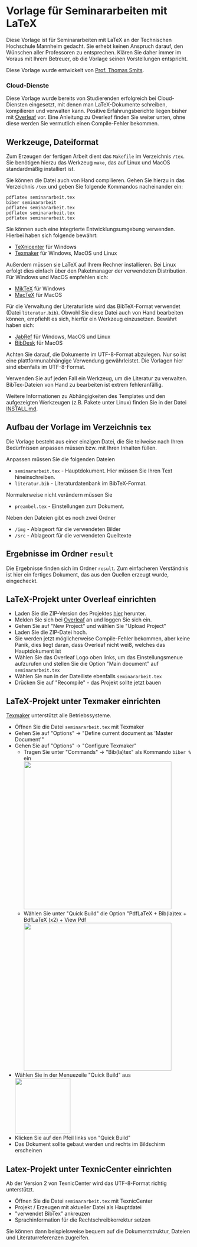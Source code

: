 # Vorlage für Seminararbeiten mit LaTeX

Diese Vorlage ist für Seminararbeiten mit LaTeX an der Technischen Hochschule Mannheim gedacht. Sie erhebt keinen Anspruch darauf, den Wünschen aller Professoren zu entsprechen. Klären Sie daher immer im Voraus mit Ihrem Betreuer, ob die Vorlage seinen Vorstellungen entspricht.

Diese Vorlage wurde entwickelt von [Prof. Thomas Smits](http://www.smits-net.de).


### Cloud-Dienste

Diese Vorlage wurde bereits von Studierenden erfolgreich bei Cloud-Diensten eingesetzt, mit denen man LaTeX-Dokumente schreiben, kompilieren und verwalten kann. Positive Erfahrungsberichte liegen bisher mit [Overleaf](https://www.overleaf.com) vor. Eine Anleitung zu Overleaf finden Sie weiter unten, ohne diese werden Sie vermutlich einen Compile-Fehler bekommen.


## Werkzeuge, Dateiformat

Zum Erzeugen der fertigen Arbeit dient das `Makefile` im Verzeichnis `/tex`. Sie benötigen hierzu das Werkzeug `make`, das auf Linux und MacOS standardmäßig installiert ist.

Sie können die Datei auch von Hand compilieren. Gehen Sie hierzu in das Verzeichnis `/tex` und geben Sie folgende Kommandos nacheinander ein:

    pdflatex seminararbeit.tex
    biber seminararbeit
    pdflatex seminararbeit.tex
    pdflatex seminararbeit.tex
    pdflatex seminararbeit.tex

Sie können auch eine integrierte Entwicklungsumgebung verwenden. Hierbei haben sich folgende bewährt:

  * [TeXnicenter](http://www.texniccenter.org/) für Windows
  * [Texmaker](http://www.xm1math.net/texmaker/) für Windows, MacOS und Linux

Außerdem müssen sie LaTeX auf Ihrem Rechner installieren. Bei Linux erfolgt dies einfach über den Paketmanager der verwendeten Distribution. Für Windows und MacOS empfehlen sich:

  * [MikTeX](http://miktex.org/) für Windows
  * [MacTeX](http://tug.org/mactex/) für MacOS

Für die Verwaltung der Literaturliste wird das BibTeX-Format verwendet (Datei `literatur.bib`). Obwohl Sie diese Datei auch von Hand bearbeiten können, empfiehlt es sich, hierfür ein Werkzeug einzusetzen. Bewährt haben sich:

  * [JabRef](http://jabref.sourceforge.net/) für Windows, MacOS und Linux
  * [BibDesk](http://bibdesk.sourceforge.net/) für MacOS

Achten Sie darauf, die Dokumente im UTF-8-Format abzulegen. Nur so ist eine plattformunabhängige Verwendung gewährleistet. Die Vorlagen hier sind ebenfalls im UTF-8-Format.

Verwenden Sie auf jeden Fall ein Werkzeug, um die Literatur zu verwalten. BibTex-Dateien von Hand zu bearbeiten ist extrem fehleranfällig.

Weitere Informationen zu Abhängigkeiten des Templates und den aufgezeigten Werkzeugen (z.B. Pakete unter Linux) finden Sie in der Datei [INSTALL.md](https://github.com/informatik-mannheim/term-paper-template/blob/master/INSTALL.md).

## Aufbau der Vorlage im Verzeichnis `tex`

Die Vorlage besteht aus einer einzigen Datei, die Sie teilweise nach Ihren Bedürfnissen anpassen müssen bzw. mit Ihren Inhalten füllen.

Anpassen müssen Sie die folgenden Dateien

  * `seminararbeit.tex` - Hauptdokument. Hier müssen Sie Ihren Text hineinschreiben.
  * `literatur.bib` - Literaturdatenbank im BibTeX-Format.

Normalerweise nicht verändern müssen Sie

  * `preambel.tex` - Einstellungen zum Dokument.

Neben den Dateien gibt es noch zwei Ordner

  * `/img` - Ablageort für die verwendeten Bilder
  * `/src` - Ablageort für die verwendeten Quelltexte


## Ergebnisse im Ordner `result`

Die Ergebnisse finden sich im Ordner `result`. Zum einfacheren Verständnis ist hier ein fertiges Dokument, das aus den Quellen erzeugt wurde, eingecheckt.


## LaTeX-Projekt unter Overleaf einrichten

 * Laden Sie die ZIP-Version des Projektes [hier](https://github.com/informatik-mannheim/term-paper-template/raw/master/term-paper-overleaf.zip) herunter.
 * Melden Sie sich bei [Overleaf](https://www.overleaf.com) an und loggen Sie sich ein.
 * Gehen Sie auf "New Project" und wählen Sie "Upload Project"
 * Laden Sie die ZIP-Datei hoch.
 * Sie werden jetzt möglicherweise Compile-Fehler bekommen, aber keine Panik, dies liegt daran, dass Overleaf nicht weiß, welches das Hauptdokument ist
 * Wählen Sie das Overleaf Logo oben links, um das Einstellungsmenue aufzurufen und stellen Sie die Option "Main document" auf `seminararbeit.tex`
 * Wählen Sie nun in der Dateiliste ebenfalls `seminararbeit.tex`
 * Drücken Sie auf "Recompile" - das Projekt sollte jetzt bauen

## LaTeX-Projekt unter Texmaker einrichten

[Texmaker](https://www.xm1math.net/texmaker/) unterstützt alle Betriebssysteme.

  * Öffnen Sie die Datei `seminararbeit.tex` mit Texmaker
  * Gehen Sie auf "Options" -> "Define current document as 'Master Document'"
  * Gehen Sie auf "Options" -> "Configure Texmaker"
    * Tragen Sie unter "Commands" -> "Bib(la)tex" als Kommando `biber %` ein<br><img src="https://github.com/informatik-mannheim/thesis-template/raw/master/latex/images/biber.png" width="400">
    * Wählen Sie unter "Quick Build" die Option "PdfLaTeX + Bib(la)tex + BdfLaTeX (x2) + View Pdf<br><img src="https://github.com/informatik-mannheim/thesis-template/raw/master/latex/images/quick_build.png" width="400">
  * Wählen Sie in der Menuezeile "Quick Build" aus<br><img src="https://github.com/informatik-mannheim/thesis-template/raw/master/latex/images/run.png" width="150">
  * Klicken Sie auf den Pfeil links von "Quick Build"
  * Das Dokument sollte gebaut werden und rechts im Bildschirm erscheinen



## Latex-Projekt unter TexnicCenter einrichten

Ab der Version 2 von TexnicCenter wird das UTF-8-Format richtig unterstützt.

  * Öffnen Sie die Datei `seminararbeit.tex` mit TexnicCenter
  * Projekt / Erzeugen mit aktueller Datei als Hauptdatei
  * "verwendet BibTex" ankreuzen
  * Sprachinformation für die Rechtschreibkorrektur setzen

Sie können dann beispielsweise bequem auf die Dokumentstruktur, Dateien und
Literaturreferenzen zugreifen.
